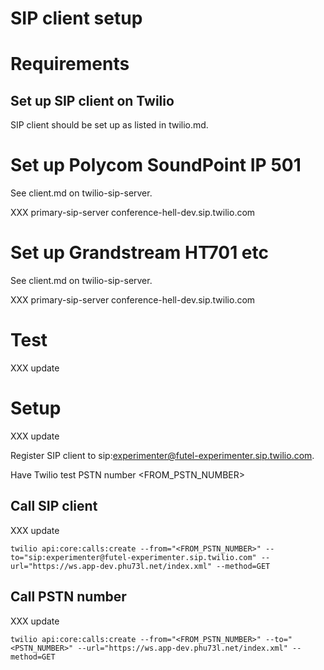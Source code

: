 # SIP client setup

# Requirements

## Set up SIP client on Twilio

SIP client should be set up as listed in twilio.md.

# Set up Polycom SoundPoint IP 501

See client.md on twilio-sip-server.

XXX primary-sip-server conference-hell-dev.sip.twilio.com

# Set up Grandstream HT701 etc

See client.md on twilio-sip-server.

XXX primary-sip-server conference-hell-dev.sip.twilio.com

# Test

XXX update

# Setup

XXX update

Register SIP client to sip:experimenter@futel-experimenter.sip.twilio.com.

Have Twilio test PSTN number <FROM_PSTN_NUMBER>

## Call SIP client

XXX update

    twilio api:core:calls:create --from="<FROM_PSTN_NUMBER>" --to="sip:experimenter@futel-experimenter.sip.twilio.com" --url="https://ws.app-dev.phu73l.net/index.xml" --method=GET

## Call PSTN number

XXX update

    twilio api:core:calls:create --from="<FROM_PSTN_NUMBER>" --to="<PSTN_NUMBER>" --url="https://ws.app-dev.phu73l.net/index.xml" --method=GET
